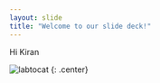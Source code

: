 ```yaml
---
layout: slide
title: "Welcome to our slide deck!"
---
```


Hi Kiran

![labtocat](https://octodex.github.com/images/labtocat.png)
{: .center}
